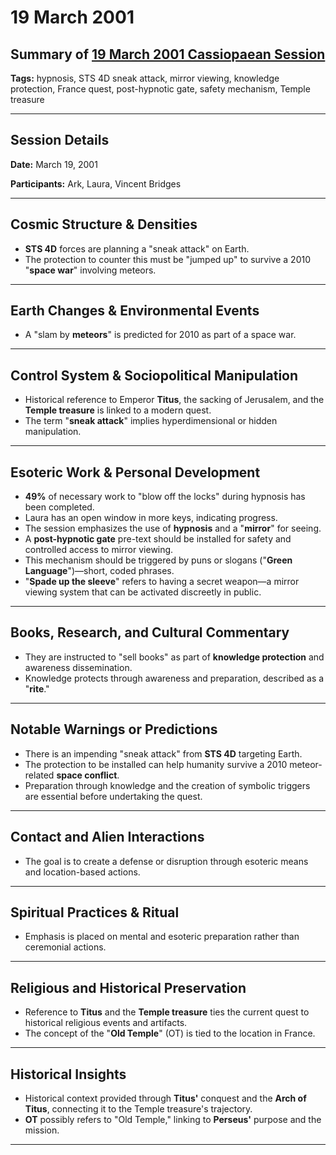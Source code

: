# 19 March 2001

## Summary of [19 March 2001 Cassiopaean Session](https://cassiopaea.org/forum/threads/session-19-march-2001.18632/)

**Tags:** hypnosis, STS 4D sneak attack, mirror viewing, knowledge protection, France quest, post-hypnotic gate, safety mechanism, Temple treasure

---

## Session Details

**Date:** March 19, 2001

**Participants:** Ark, Laura, Vincent Bridges

---

## Cosmic Structure & Densities

- **STS 4D** forces are planning a "sneak attack" on Earth.
- The protection to counter this must be "jumped up" to survive a 2010 "**space war**" involving meteors.

---

## Earth Changes & Environmental Events

- A "slam by **meteors**" is predicted for 2010 as part of a space war.

---

## Control System & Sociopolitical Manipulation

- Historical reference to Emperor **Titus**, the sacking of Jerusalem, and the **Temple treasure** is linked to a modern quest.
- The term "**sneak attack**" implies hyperdimensional or hidden manipulation.

---

## Esoteric Work & Personal Development

- **49%** of necessary work to "blow off the locks" during hypnosis has been completed.
- Laura has an open window in more keys, indicating progress.
- The session emphasizes the use of **hypnosis** and a "**mirror**" for seeing.
- A **post-hypnotic gate** pre-text should be installed for safety and controlled access to mirror viewing.
- This mechanism should be triggered by puns or slogans ("**Green Language**")—short, coded phrases.
- "**Spade up the sleeve**" refers to having a secret weapon—a mirror viewing system that can be activated discreetly in public.

---

## Books, Research, and Cultural Commentary

- They are instructed to "sell books" as part of **knowledge protection** and awareness dissemination.
- Knowledge protects through awareness and preparation, described as a "**rite**."

---

## Notable Warnings or Predictions

- There is an impending "sneak attack" from **STS 4D** targeting Earth.
- The protection to be installed can help humanity survive a 2010 meteor-related **space conflict**.
- Preparation through knowledge and the creation of symbolic triggers are essential before undertaking the quest.

---

## Contact and Alien Interactions

- The goal is to create a defense or disruption through esoteric means and location-based actions.

---

## Spiritual Practices & Ritual

- Emphasis is placed on mental and esoteric preparation rather than ceremonial actions.

---

## Religious and Historical Preservation

- Reference to **Titus** and the **Temple treasure** ties the current quest to historical religious events and artifacts.
- The concept of the "**Old Temple**" (OT) is tied to the location in France.

---

## Historical Insights

- Historical context provided through **Titus'** conquest and the **Arch of Titus**, connecting it to the Temple treasure's trajectory.
- **OT** possibly refers to "Old Temple," linking to **Perseus'** purpose and the mission.

---

